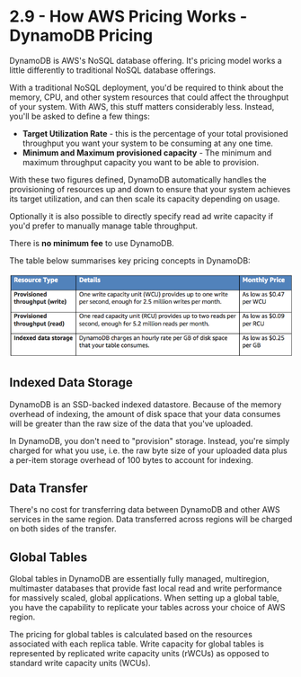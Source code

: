 # 2.9 - How AWS Pricing Works - DynamoDB Pricing

DynamoDB is AWS's NoSQL database offering. It's pricing model works a little differently to traditional NoSQL database offerings.

With a traditional NoSQL deployment, you'd be required to think about the memory, CPU, and other system resources that could affect the throughput of your system. With AWS, this stuff matters considerably less. Instead, you'll be asked to define a few things:
* **Target Utilization Rate** - this is the percentage of your total provisioned throughput you want your system to be consuming at any one time.
* **Minimum and Maximum provisioned capacity** - The minimum and maximum throughput capacity you want to be able to provision.

With these two figures defined, DynamoDB automatically handles the provisioning of resources up and down to ensure that your system achieves its target utilization, and can then scale its capacity depending on usage.

Optionally it is also possible to directly specify read ad write capacity if you'd prefer to manually manage table throughput.

There is **no minimum fee** to use DynamoDB.

The table below summarises key pricing concepts in DynamoDB:

![3b4995d2.png](attachments/3b4995d2.png)

## Indexed Data Storage

DynamoDB is an SSD-backed indexed datastore. Because of the memory overhead of indexing, the amount of disk space that your data consumes will be greater than the raw size of the data that you've uploaded.

In DynamoDB, you don't need to "provision" storage. Instead, you're simply charged for what you use, i.e. the raw byte size of your uploaded data plus a per-item storage overhead of 100 bytes to account for indexing.

## Data Transfer

There's no cost for transferring data between DynamoDB and other AWS services in the same region. Data transferred across regions will be charged on both sides of the transfer.

## Global Tables

Global tables in DynamoDB are essentially fully managed, multiregion, multimaster databases that provide fast local read and write performance for massively scaled, global applications. When setting up a global table, you have the capability to replicate your tables across your choice of AWS region.

The pricing for global tables is calculated based on the resources associated with each replica table. Write capacity for global tables is represented by replicated write capacity units (rWCUs) as opposed to standard write capacity units (WCUs).